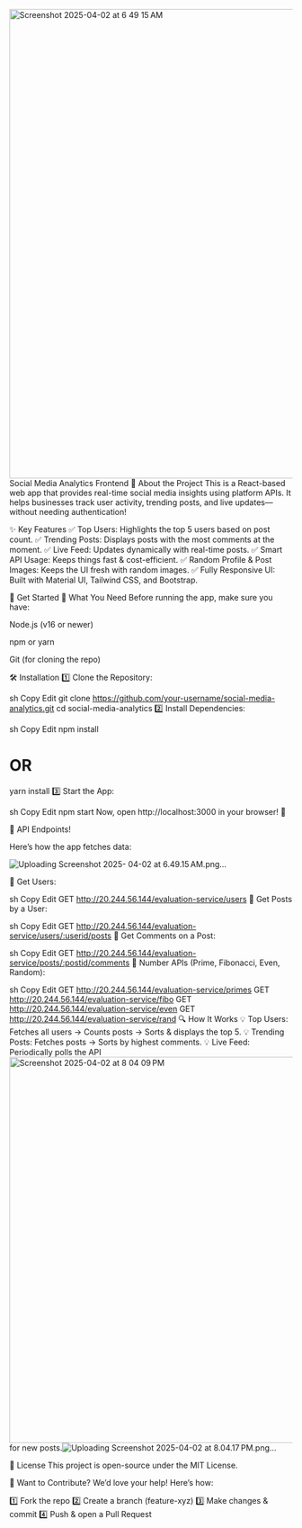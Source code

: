 <img width="834" alt="Screenshot 2025-04-02 at 6 49 15 AM" src="https://github.com/user-attachments/assets/8771dd14-a08b-45a4-a8f1-e675b331f096" />Social Media Analytics Frontend
🌟 About the Project
This is a React-based web app that provides real-time social media insights using platform APIs. It helps businesses track user activity, trending posts, and live updates—without needing authentication!

✨ Key Features
✅ Top Users: Highlights the top 5 users based on post count.
✅ Trending Posts: Displays posts with the most comments at the moment.
✅ Live Feed: Updates dynamically with real-time posts.
✅ Smart API Usage: Keeps things fast & cost-efficient.
✅ Random Profile & Post Images: Keeps the UI fresh with random images.
✅ Fully Responsive UI: Built with Material UI, Tailwind CSS, and Bootstrap.

🚀 Get Started
🔧 What You Need
Before running the app, make sure you have:

Node.js (v16 or newer)

npm or yarn

Git (for cloning the repo)

🛠 Installation
1️⃣ Clone the Repository:

sh
Copy
Edit
git clone https://github.com/your-username/social-media-analytics.git
cd social-media-analytics
2️⃣ Install Dependencies:

sh
Copy
Edit
npm install
# OR
yarn install
3️⃣ Start the App:

sh
Copy
Edit
npm start
Now, open http://localhost:3000 in your browser! 🎉

📡 API Endpoints!

Here’s how the app fetches data:

![Uploading Screenshot 2025-<img width="686" alt="Screenshot 2025-04-02 at 8 03 57 PM" src="https://github.com/user-attachments/assets/e60d0a74-7724-41c2-aa79-499420bf2b71" />
04-02 at 6.49.15 AM.png…]()






🔹 Get Users:

sh
Copy
Edit
GET http://20.244.56.144/evaluation-service/users
🔹 Get Posts by a User:

sh
Copy
Edit
GET http://20.244.56.144/evaluation-service/users/:userid/posts
🔹 Get Comments on a Post:

sh
Copy
Edit
GET http://20.244.56.144/evaluation-service/posts/:postid/comments
🔹 Number APIs (Prime, Fibonacci, Even, Random):

sh
Copy
Edit
GET http://20.244.56.144/evaluation-service/primes
GET http://20.244.56.144/evaluation-service/fibo
GET http://20.244.56.144/evaluation-service/even
GET http://20.244.56.144/evaluation-service/rand
🔍 How It Works
💡 Top Users: Fetches all users → Counts posts → Sorts & displays the top 5.
💡 Trending Posts: Fetches posts → Sorts by highest comments.
💡 Live Feed: Periodically polls the API<img width="686" alt="Screenshot 2025-04-02 at 8 04 09 PM" src="https://github.com/user-attachments/assets/95114c8c-a93e-438f-a1d6-8a1f7ee82627" />
 for new posts.![Uploading Screenshot 2025-04-02 at 8.04.17 PM.png…]()





📜 License
This project is open-source under the MIT License.

🤝 Want to Contribute?
We’d love your help! Here’s how:

1️⃣ Fork the repo
2️⃣ Create a branch (feature-xyz)
3️⃣ Make changes & commit
4️⃣ Push & open a Pull Request
